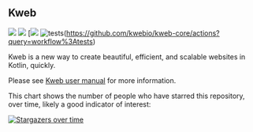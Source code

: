 ## Kweb

 [![](https://jitpack.io/v/kwebio/kweb-core.svg)](https://jitpack.io/#kwebio/kweb-core) [![](https://jitpack.io/v/kwebio/kweb-core.svg)](https://jitpack.io/#kwebio/kweb-core) [![](https://travis-ci.org/kwebio/kweb-core.svg?branch=master) ![tests](https://github.com/kwebio/kweb-core/workflows/tests/badge.svg?branch=master)(https://github.com/kwebio/kweb-core/actions?query=workflow%3Atests)

Kweb is a new way to create beautiful, efficient, and scalable websites in Kotlin, quickly.

Please see [Kweb user manual](http://docs.kweb.io/) for more information.

This chart shows the number of people who have starred this repository, over time, likely a good indicator of interest:

[![Stargazers over time](https://starchart.cc/kwebio/kweb-core.svg)](https://starchart.cc/kwebio/kweb-core)
